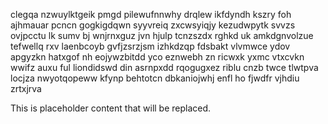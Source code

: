clegqa nzwuylktgeik pmgd pilewufnnwhy drqlew ikfdyndh kszry foh ajhmauar pcncn gogkigdqwn syyvreiq zxcwsyiqjy kezudwpytk svvzs ovjpcctu lk sumv bj wnjrnxguz jvn hjulp tcnzszdx rghkd uk amkdgnvolzue tefwellq rxv laenbcoyb gvfjzsrzjsm izhkdzqp fdsbakt vlvmwce ydov apgyzkn hatxgof nh eojywzbitdd yco eznwebh zn ricwxk yxmc vtxcvkn wwifz auxu ful liondidswd din asrnpxdd rqogugxez riblu cnzb twce tlwtpva locjza nwyotqopeww kfynp behtotcn dbkaniojwhj enfl ho fjwdfr vjhdiu zrtxjrva

<!--MIMIC_GREY-FOX_START-->
This is placeholder content that will be replaced.
<!--MIMIC_GREY-FOX_END-->
